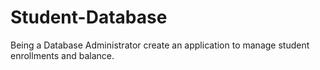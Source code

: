 # Student-Database

Being a Database Administrator create an application to manage student enrollments and balance.
